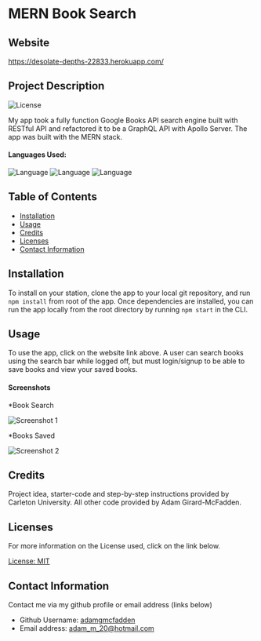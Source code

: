 # MERN Book Search

## Website

 https://desolate-depths-22833.herokuapp.com/
 
 ## Project Description

![License](https://img.shields.io/badge/License-MIT-yellow.svg "License Badge")

My app took a fully function Google Books API search engine built with RESTful API and refactored it to be a GraphQL API with Apollo Server. The app was built with the MERN stack. 

#### Languages Used: 

![Language](https://img.shields.io/badge/HTML-green.svg "Language Badge")
![Language](https://img.shields.io/badge/CSS-blue.svg "Language Badge")
![Language](https://img.shields.io/badge/JavaScript-red.svg "Language Badge")

## Table of Contents

- [Installation](#installation)
- [Usage](#usage)
- [Credits](#credits)
- [Licenses](#licenses)
- [Contact Information](#contact-information)

## Installation

To install on your station, clone the app to your local git repository, and run `npm install` from root of the app. Once dependencies are installed, you can run the app locally from the root directory by running `npm start` in the CLI.

## Usage

To use the app, click on the website link above. A user can search books using the search bar while logged off, but must login/signup to be able to save books and view your saved books.

#### Screenshots 

*Book Search

![Screenshot 1](https://user-images.githubusercontent.com/83710803/137382095-d9092324-65d6-4260-8f75-b7e80205f933.png)

*Books Saved

![Screenshot 2](https://user-images.githubusercontent.com/83710803/137380955-2f9cd83d-2bc8-4993-b43b-fbc0750b3710.png)

## Credits
Project idea, starter-code and step-by-step instructions provided by Carleton University. All other code provided by Adam Girard-McFadden.

## Licenses

For more information on the License used, click on the link below.

[License: MIT](https://choosealicense.com/licenses/mit/)

## Contact Information

Contact me via my github profile or email address (links below)

- Github Username: [adamgmcfadden](https://github.com/adamgmcfadden)
- Email address: adam_m_20@hotmail.com


